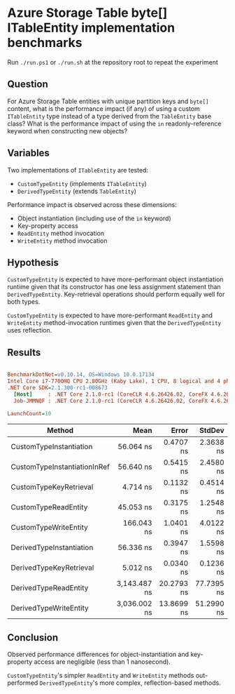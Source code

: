 # Azure Storage Table byte[] ITableEntity implementation benchmarks
Run `./run.ps1` or `./run.sh` at the repository root to repeat the experiment

## Question

For Azure Storage Table entities with unique partition keys and `byte[]` content, what is the performance impact (if any) of using a custom `ITableEntity` type instead of a type derived from the `TableEntity` base class? What is the performance impact of using the `in` readonly-reference keyword when constructing new objects?

## Variables

Two implementations of `ITableEntity` are tested:

- `CustomTypeEntity` (implements `ITableEntity`)
- `DerivedTypeEntity` (extends `TableEntity`)

Performance impact is observed across these dimensions:

- Object instantiation (including use of the `in` keyword)
- Key-property access
- `ReadEntity` method invocation
- `WriteEntity` method invocation

## Hypothesis

`CustomTypeEntity` is expected to have more-performant object instantiation runtime given that its constructor has one less assignment statement than `DerivedTypeEntity`. Key-retrieval operations should perform equally well for both types.

`CustomTypeEntity` is expected to have more-performant `ReadEntity` and `WriteEntity` method-invocation runtimes given that the `DerivedTypeEntity` uses reflection.

## Results

``` ini

BenchmarkDotNet=v0.10.14, OS=Windows 10.0.17134
Intel Core i7-7700HQ CPU 2.80GHz (Kaby Lake), 1 CPU, 8 logical and 4 physical cores
.NET Core SDK=2.1.300-rc1-008673
  [Host]     : .NET Core 2.1.0-rc1 (CoreCLR 4.6.26426.02, CoreFX 4.6.26426.04), 64bit RyuJIT
  Job-JMMNQF : .NET Core 2.1.0-rc1 (CoreCLR 4.6.26426.02, CoreFX 4.6.26426.04), 64bit RyuJIT

LaunchCount=10  

```
|                       Method |         Mean |      Error |     StdDev |       Median | Rank |
|----------------------------- |-------------:|-----------:|-----------:|-------------:|-----:|
|      CustomTypeInstantiation |    56.064 ns |  0.4707 ns |  2.3638 ns |    55.566 ns |    4 |
| CustomTypeInstantiationInRef |    56.640 ns |  0.5415 ns |  2.4580 ns |    55.956 ns |    4 |
|       CustomTypeKeyRetrieval |     4.714 ns |  0.1132 ns |  0.4514 ns |     4.861 ns |    1 |
|         CustomTypeReadEntity |    45.053 ns |  0.3175 ns |  1.2548 ns |    44.683 ns |    3 |
|        CustomTypeWriteEntity |   166.043 ns |  1.0401 ns |  4.0122 ns |   165.569 ns |    5 |
|     DerivedTypeInstantiation |    56.336 ns |  0.3947 ns |  1.5598 ns |    56.124 ns |    4 |
|      DerivedTypeKeyRetrieval |     5.012 ns |  0.0340 ns |  0.1236 ns |     4.999 ns |    2 |
|        DerivedTypeReadEntity | 3,143.487 ns | 20.2793 ns | 77.7395 ns | 3,134.838 ns |    7 |
|       DerivedTypeWriteEntity | 3,036.002 ns | 13.8699 ns | 51.2990 ns | 3,037.277 ns |    6 |

## Conclusion

Observed performance differences for object-instantiation and key-property access are negligible (less than 1 nanosecond).

`CustomTypeEntity`'s simpler `ReadEntity` and `WriteEntity` methods out-performed `DerivedTypeEntity`'s more complex, reflection-based methods.

